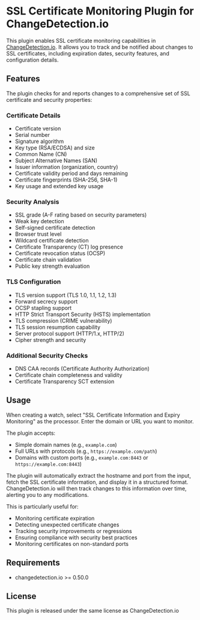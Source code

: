 # SSL Certificate Monitoring Plugin for ChangeDetection.io

This plugin enables SSL certificate monitoring capabilities in [ChangeDetection.io](https://github.com/dgtlmoon/changedetection.io). It allows you to track and be notified about changes to SSL certificates, including expiration dates, security features, and configuration details.

## Features

The plugin checks for and reports changes to a comprehensive set of SSL certificate and security properties:

### Certificate Details
- Certificate version
- Serial number
- Signature algorithm
- Key type (RSA/ECDSA) and size
- Common Name (CN)
- Subject Alternative Names (SAN)
- Issuer information (organization, country)
- Certificate validity period and days remaining
- Certificate fingerprints (SHA-256, SHA-1)
- Key usage and extended key usage

### Security Analysis
- SSL grade (A-F rating based on security parameters)
- Weak key detection
- Self-signed certificate detection
- Browser trust level
- Wildcard certificate detection
- Certificate Transparency (CT) log presence
- Certificate revocation status (OCSP)
- Certificate chain validation
- Public key strength evaluation

### TLS Configuration
- TLS version support (TLS 1.0, 1.1, 1.2, 1.3)
- Forward secrecy support
- OCSP stapling support
- HTTP Strict Transport Security (HSTS) implementation
- TLS compression (CRIME vulnerability)
- TLS session resumption capability
- Server protocol support (HTTP/1.x, HTTP/2)
- Cipher strength and security

### Additional Security Checks
- DNS CAA records (Certificate Authority Authorization)
- Certificate chain completeness and validity
- Certificate Transparency SCT extension

## Usage

When creating a watch, select "SSL Certificate Information and Expiry Monitoring" as the processor. Enter the domain or URL you want to monitor.

The plugin accepts:
- Simple domain names (e.g., `example.com`)
- Full URLs with protocols (e.g., `https://example.com/path`)
- Domains with custom ports (e.g., `example.com:8443` or `https://example.com:8443`)

The plugin will automatically extract the hostname and port from the input, fetch the SSL certificate information, and display it in a structured format. ChangeDetection.io will then track changes to this information over time, alerting you to any modifications.

This is particularly useful for:
- Monitoring certificate expiration
- Detecting unexpected certificate changes
- Tracking security improvements or regressions
- Ensuring compliance with security best practices
- Monitoring certificates on non-standard ports

## Requirements

- changedetection.io >= 0.50.0

## License

This plugin is released under the same license as ChangeDetection.io


